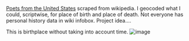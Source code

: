 [Poets from the United States](https://en.wikipedia.org/wiki/List_of_poets_from_the_United_States) scraped from wikipedia. I geocoded what I could, scriptwise, for place of birth and place of death. Not everyone has personal history data in wiki infobox. Project idea....


This is birthplace without taking into account time.
![image](https://github.com/briggsreschke/gis-data/assets/16325768/f13bd050-1783-4c77-a63b-881ac6f5d0c3)
